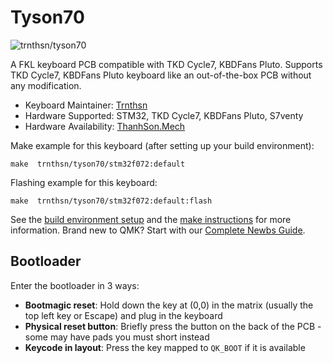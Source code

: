 # Tyson70

![trnthsn/tyson70](https://live.staticflickr.com/65535/54832178554_f7c6b657b6_b.jpg)

A FKL keyboard PCB compatible with TKD Cycle7, KBDFans Pluto. Supports TKD Cycle7, KBDFans Pluto keyboard like an out-of-the-box PCB without any modification.

* Keyboard Maintainer: [Trnthsn](https://github.com/trnthsn)
* Hardware Supported: STM32, TKD Cycle7, KBDFans Pluto, S7venty
* Hardware Availability: [ThanhSon.Mech](https://www.facebook.com/ThanhSon.mech)

Make example for this keyboard (after setting up your build environment):

    make  trnthsn/tyson70/stm32f072:default

Flashing example for this keyboard:

    make  trnthsn/tyson70/stm32f072:default:flash

See the [build environment setup](https://docs.qmk.fm/#/getting_started_build_tools) and the [make instructions](https://docs.qmk.fm/#/getting_started_make_guide) for more information. Brand new to QMK? Start with our [Complete Newbs Guide](https://docs.qmk.fm/#/newbs).

## Bootloader

Enter the bootloader in 3 ways:

* **Bootmagic reset**: Hold down the key at (0,0) in the matrix (usually the top left key or Escape) and plug in the keyboard
* **Physical reset button**: Briefly press the button on the back of the PCB - some may have pads you must short instead
* **Keycode in layout**: Press the key mapped to `QK_BOOT` if it is available
